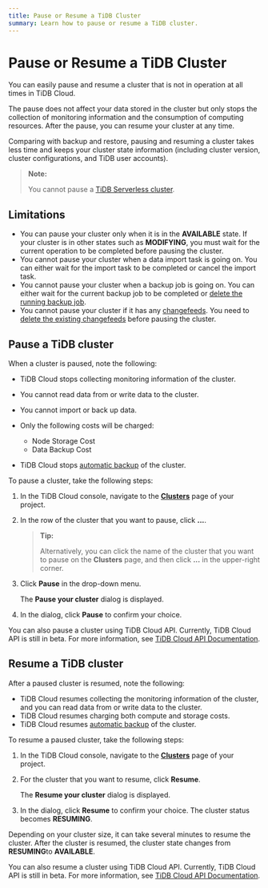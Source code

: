 ```yaml
---
title: Pause or Resume a TiDB Cluster
summary: Learn how to pause or resume a TiDB cluster.
---
```


# Pause or Resume a TiDB Cluster

You can easily pause and resume a cluster that is not in operation at all times in TiDB Cloud.

The pause does not affect your data stored in the cluster but only stops the collection of monitoring information and the consumption of computing resources. After the pause, you can resume your cluster at any time.

Comparing with backup and restore, pausing and resuming a cluster takes less time and keeps your cluster state information (including cluster version, cluster configurations, and TiDB user accounts).

> **Note:**
>
> You cannot pause a [TiDB Serverless cluster](/tidb-cloud/select-cluster-tier.md#tidb-serverless-beta).

## Limitations

- You can pause your cluster only when it is in the **AVAILABLE** state. If your cluster is in other states such as **MODIFYING**, you must wait for the current operation to be completed before pausing the cluster.
- You cannot pause your cluster when a data import task is going on. You can either wait for the import task to be completed or cancel the import task.
- You cannot pause your cluster when a backup job is going on. You can either wait for the current backup job to be completed or [delete the running backup job](/tidb-cloud/backup-and-restore.md#delete-a-running-backup-job).
- You cannot pause your cluster if it has any [changefeeds](/tidb-cloud/changefeed-overview.md). You need to [delete the existing changefeeds](/tidb-cloud/changefeed-overview.md#delete-a-changefeed) before pausing the cluster.

## Pause a TiDB cluster

When a cluster is paused, note the following:

- TiDB Cloud stops collecting monitoring information of the cluster.
- You cannot read data from or write data to the cluster.
- You cannot import or back up data.
- Only the following costs will be charged:

    - Node Storage Cost
    - Data Backup Cost

- TiDB Cloud stops [automatic backup](/tidb-cloud/backup-and-restore.md#automatic-backup) of the cluster.

To pause a cluster, take the following steps:

1. In the TiDB Cloud console, navigate to the [**Clusters**](https://tidbcloud.com/console/clusters) page of your project.
2. In the row of the cluster that you want to pause, click **...**.

    > **Tip:**
    >
    > Alternatively, you can click the name of the cluster that you want to pause on the **Clusters** page, and then click **...** in the upper-right corner.

3. Click **Pause** in the drop-down menu.

    The **Pause your cluster** dialog is displayed.

4. In the dialog, click **Pause** to confirm your choice.

You can also pause a cluster using TiDB Cloud API. Currently, TiDB Cloud API is still in beta. For more information, see [TiDB Cloud API Documentation](https://docs.pingcap.com/tidbcloud/api/v1beta).

## Resume a TiDB cluster

After a paused cluster is resumed, note the following:

- TiDB Cloud resumes collecting the monitoring information of the cluster, and you can read data from or write data to the cluster.
- TiDB Cloud resumes charging both compute and storage costs.
- TiDB Cloud resumes [automatic backup](/tidb-cloud/backup-and-restore.md#automatic-backup) of the cluster.

To resume a paused cluster, take the following steps:

1. In the TiDB Cloud console, navigate to the [**Clusters**](https://tidbcloud.com/console/clusters) page of your project.
2. For the cluster that you want to resume, click **Resume**.

    The **Resume your cluster** dialog is displayed.

3. In the dialog, click **Resume** to confirm your choice. The cluster status becomes **RESUMING**.

Depending on your cluster size, it can take several minutes to resume the cluster. After the cluster is resumed, the cluster state changes from **RESUMING**to **AVAILABLE**.

You can also resume a cluster using TiDB Cloud API. Currently, TiDB Cloud API is still in beta. For more information, see [TiDB Cloud API Documentation](https://docs.pingcap.com/tidbcloud/api/v1beta).
